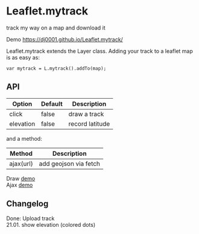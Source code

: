 # Leaflet.mytrack
track my way on a map and download it

Demo https://dj0001.github.io/Leaflet.mytrack/

Leaflet.mytrack extends the Layer class. Adding your track to a leaflet map is as easy as:

    var mytrack = L.mytrack().addTo(map);

## API

| Option  | Default |Description  |
| ------------- | ------------- | -----------  |
| click         | false         |draw a track  |
| elevation  | false  |record latitude  |
   
and a method:

| Method  | Description |
| ------------- | ------------- | 
| ajax(url)     | add geojson via fetch  |

Draw [demo](https://dj0001.github.io/Leaflet.mytrack/?1)    
Ajax [demo](https://dj0001.github.io/Leaflet.mytrack/?../pwa/test/Fahrrad.gpx)

## Changelog
Done: Upload track    
21.01. show elevation (colored dots)
